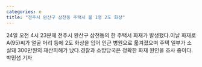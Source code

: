 ```yaml
---
categories: e
title: "전주시 완산구 삼천동 주택서 불 1명 2도 화상"
---
```

24일 오전 4시 23분께 전주시 완산구 삼천동의 한 주택서 화재가 발생했다.이날 화재로 A(95)씨가 얼굴 머리 등에 2도 화상을 입어 인근 병원으로 옯겨졌으며 주택 일부가 소실돼 300만원의 재산피해가 났다.경찰과 소방당국은 정확한 화재 원인을 조사 중이다. 박민섭 기자